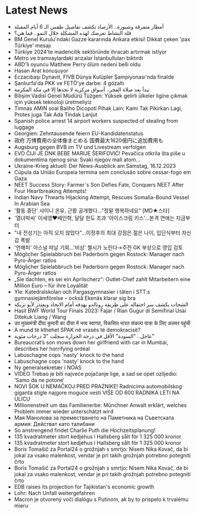 # Latest News
-  أمطار متفرقة وشبورة.. الأرصاد تكشف تفاصيل طقس الـ 6 أيام المقبلة
-  قلة النشاط تعرضك لهذه المشكلة خلال النمو.. فما هي؟
-  BM Genel Kurulu'ndaki Gazze kararında Ankara etkisi! Dikkat çeken 'pax Türkiye' mesajı
-  Türkiye 2024'te madencilik sektöründe ihracatı artırmak istiyor
-  Metro ve tramvaylardaki arızalar İstanbulluları bıktırdı
-  ABD'li oyuncu Matthew Perry ölüm nedeni belli oldu
-  Hasan Arat konuşuyor
-  Eczacıbaşı Dynavit, FIVB Dünya Kulüpler Şampiyonası'nda finalde
-  Şanlıurfa'da PKK ve FETÖ'ye darbe: 4 gözaltı
-  تبدأ بعد صلاة الفجر.. أسواق مركزية لا تجدها إلا في مكة المكرمة
-  Bilişim Vadisi Genel Müdürü Tüzgen: Yüksek gelirli ülkeler ligine çıkmak için yüksek teknoloji üretmeliyiz
-  Timnas AMIN soal Baliho Dicopoti Pihak Lain: Kami Tak Pikirkan Lagi, Protes juga Tak Ada Tindak Lanjut
-  Spanish police arrest 14 airport workers suspected of stealing from luggage
-  Georgien: Zehntausende feiern EU-Kandidatenstatus
-  政府 万博費用の全体像まとめる 国費最大1620億円に追加費用も
-  Augsburg gegen BVB im TV und Livestream verfolgen
-  EVO ČIJI JE DNK BEBE MARIJE ŠERIFOVIĆ! Pevačica otkrila šta piše u dokumentima njenog sina: Svaki njegov mali atom...
-  Ukraine-Krieg aktuell: Der News-Ausblick am Samstag, 16.12.2023
-  Cúpula da União Europeia termina sem conclusão sobre cessar-fogo em Gaza
-  NEET Success Story: Farmer`s Son Defies Fate, Conquers NEET After Four Heartbreaking Attempts!
-  Indian Navy Thwarts Hijacking Attempt, Rescues Somalia-Bound Vessel In Arabian Sea
-  '활동 중단' 샤이니 온유, 근황 공개했다…"정말 행복하네요" [MD★스타]
-  '열녀박씨' 이세영♥배인혁, 달달 한도 초과 '아이스크림 키스'…본격 연애는 지금부터
-  "내 전성기는 아직 오지 않았다"…이정후의 최대 강점은 젊은 나이, 입단식부터 자신감 폭발
-  '언해피' 아스널 떠날 기회...'비상' 첼시가 노린다→주전 GK 부상으로 영입 검토
-  Möglicher Spielabbruch bei Paderborn gegen Rostock: Manager nach Pyro-Ärger ratlos
-  Möglicher Spielabbruch bei Paderborn gegen Rostock: Manager nach Pyro-Ärger ratlos
-  „Sie dachten, es sei ein Aprilscherz“: Outlet-Chef zahlt Mitarbeitern eine Million Euro – für ihre Loyalität
-  Yle: Katedralskolan och Pargasgymnasier i täten i STT:s gymnasiejämförelse – också Ekenäs klarar sig bra
-  الشحات يكشف سر احتفاله على طريقة رونالدو بهدفه أمام الاتحاد ويعتذر لأبو تريكة
-  Hasil BWF World Tour Finals 2023: Fajar / Rian Gugur di Semifinal Usai Ditekuk Liang / Wang
-  उप मुख्यमंत्री दीया कुमारी का दौसा में भव्य स्वागत, विकसित भारत संकल्प यात्रा के लिए अलवर पहुंची
-  A mund të kthehet SPAK në vrasës të demokracisë?
-  عاجل.. "السودة" الأقل في درجة الحرارة سجلت "3 درجات مئوية"
-  Bureaucrat’s son mows down her girlfriend with car in Mumbai, describes her horrifying ordeal
-  Labuschagne cops 'nasty' knock to the hand
-  Labuschagne cops 'nasty' knock to the hand
-  Ny generalsekretær i NOAS
-  VIDEO Trebao je biti najveće pojačanje lige, a sad se opet ozlijedio: ‘Samo da ne potone‘
-  NOVI ŠOK U NEMAČKOJ PRED PRAZNIKE! Radnicima automobilskog giganta stigle najgore moguće vesti VIŠE OD 600 RADNIKA LETI NA ULICU
-  Millionenstreit um das Familienerbe: Münchner Anwalt erklärt, welches Problem immer wieder unterschätzt wird
-  Мая Манолова за преместването на Паметника на Съветската армия: Действат като талибани
-  So anstrengend findet Charlie Puth die Hochzeitsplanung!
-  135 kvadratmeter stort kedjehus i Hallsberg sålt för 1 325 000 kronor
-  135 kvadratmeter stort kedjehus i Hallsberg sålt för 1 325 000 kronor
-  Boris Tomašič za Portal24 o grožnjah s smrtjo: Nisem Nika Kovač, da bi jokal za vsako malenkost, vendar je pri takih grožnjah potrebno potegniti črto
-  Boris Tomašič za Portal24 o grožnjah s smrtjo: Nisem Nika Kovač, da bi jokal za vsako malenkost, vendar je pri takih grožnjah potrebno potegniti črto
-  EDB raises its projection for Tajikistan's economic growth
-  Lohr: Nach Unfall weitergefahren
-  Macron je otvorený voči dialógu s Putinom, ak by to prispelo k trvalému mieru
